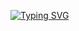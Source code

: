 [![Typing SVG](https://readme-typing-svg.herokuapp.com/?color=7BB257&lines=Telegram:+@halcyyy)](https://t.me/halcyyy)

<!--
### Hi there 👋

<!--
**RustikOfficialS/RustikOfficialS** is a ✨ _special_ ✨ repository because its `README.md` (this file) appears on your GitHub profile.

Here are some ideas to get you started:

- 🔭 I’m currently working on ...
- 🌱 I’m currently learning ...
- 👯 I’m looking to collaborate on ...
- 🤔 I’m looking for help with ...
- 💬 Ask me about ...
- 📫 How to reach me: ...
- 😄 Pronouns: ...
- ⚡ Fun fact: ...
-->
